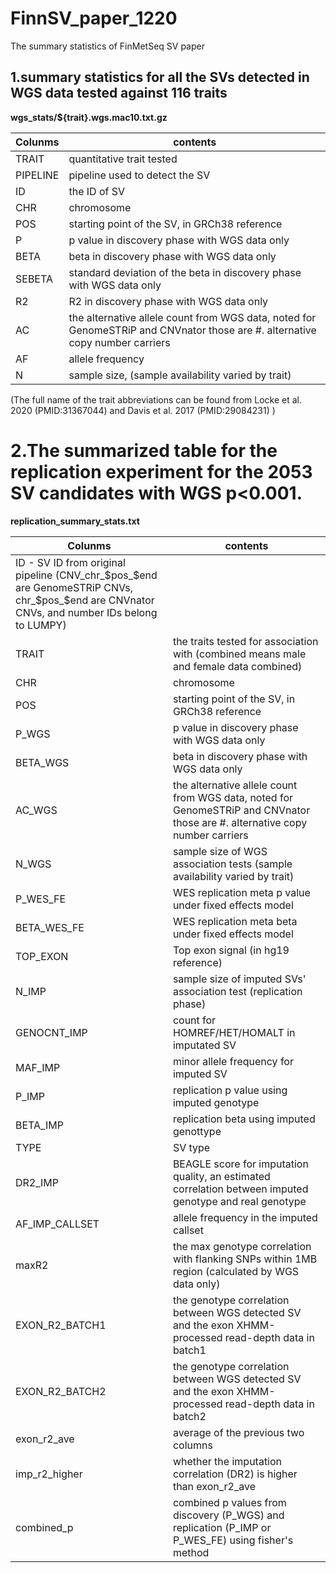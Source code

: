 # FinnSV_paper_1220
The summary statistics of FinMetSeq SV paper

## 1.summary statistics for all the SVs detected in WGS data tested against 116 traits
**wgs_stats/${trait}.wgs.mac10.txt.gz**

| Colunms | contents |
| ------- | -------- |
| TRAIT | quantitative trait tested |
| PIPELINE | pipeline used to detect the SV |
| ID | the ID of SV |
| CHR | chromosome |
| POS | starting point of the SV, in GRCh38 reference |
| P | p value in discovery phase with WGS data only |
| BETA | beta in discovery phase with WGS data only |
| SEBETA | standard deviation of the beta in discovery phase with WGS data only |
| R2 | R2 in discovery phase with WGS data only |
| AC | the alternative allele count from WGS data, noted for GenomeSTRiP and CNVnator those are #. alternative copy number carriers |
| AF | allele frequency |
| N | sample size, (sample availability varied by trait) |


(The full name of the trait abbreviations can be found from Locke et al. 2020 (PMID:31367044) and Davis et al. 2017 (PMID:29084231) )


# 2.The summarized table for the replication experiment for the 2053 SV candidates with WGS p<0.001.
**replication_summary_stats.txt**

| Colunms | contents |
| ------- | -------- |
| ID - SV ID from original pipeline (CNV_chr_$pos_$end are GenomeSTRiP CNVs, chr_$pos_$end are CNVnator CNVs, and number IDs belong to LUMPY) | 
| TRAIT |  the traits tested for association with (combined means male and female data combined) | 
| CHR | chromosome |
| POS | starting point of the SV, in GRCh38 reference |
| P_WGS | p value in discovery phase with WGS data only |
| BETA_WGS | beta in discovery phase with WGS data only |
| AC_WGS | the alternative allele count from WGS data, noted for GenomeSTRiP and CNVnator those are #. alternative copy number carriers |
| N_WGS | sample size of WGS association tests (sample availability varied by trait) |
| P_WES_FE | WES replication meta p value under fixed effects model |
| BETA_WES_FE | WES replication meta beta under fixed effects model |
| TOP_EXON | Top exon signal (in hg19 reference) |
| N_IMP | sample size of imputed SVs' association test (replication phase) |
| GENOCNT_IMP | count for HOMREF/HET/HOMALT in imputated SV |
| MAF_IMP | minor allele frequency for imputed SV |
| P_IMP | replication p value using imputed genotype |
| BETA_IMP | replication beta using imputed genottype |
| TYPE | SV type |
| DR2_IMP | BEAGLE score for imputation quality, an estimated correlation between imputed genotype and real genotype |
| AF_IMP_CALLSET | allele frequency in the imputed callset |
| maxR2 | the max genotype correlation with flanking SNPs within 1MB region (calculated by WGS data only) |
| EXON_R2_BATCH1 | the genotype correlation between WGS detected SV and the exon XHMM-processed read-depth data in batch1 |
| EXON_R2_BATCH2 | the genotype correlation between WGS detected SV and the exon XHMM-processed read-depth data in batch2 |
| exon_r2_ave | average of the previous two columns |
| imp_r2_higher | whether the imputation correlation (DR2) is higher than exon_r2_ave |
| combined_p | combined p values from discovery (P_WGS) and replication (P_IMP or P_WES_FE) using fisher's method |

